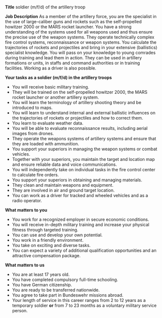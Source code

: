 
**Title**
soldier (m/f/d) of the artillery troop

**Job Description**
As a member of the artillery force, you are the specialist in the use of large-caliber guns and rockets such as the self-propelled howitzer 2000 or the MARS rocket launcher. You have a strong understanding of the systems used for all weapons used and thus ensure the precise use of the weapon systems. They operate technically complex fire control systems, reconnaissance or weapon systems. You calculate the trajectories of rockets and projectiles and bring in your extensive (ballistics) specialist knowledge. You will pass on your knowledge to young comrades during training and lead them in action. They can be used in artillery formations or units, in staffs and command authorities or in training facilities. Working as a driver is also possible.

**Your tasks as a soldier (m/f/d) in the artillery troops**

-   You will receive basic military training.
-   They will be trained on the self-propelled howitzer 2000, the MARS rocket launcher or another artillery system.
-   You will learn the terminology of artillery shooting theory and be introduced to maps.
-   You will learn to understand internal and external ballistic influences on the trajectories of rockets or projectiles and how to correct them.
-   You learn to evaluate weather data.
-   You will be able to evaluate reconnaissance results, including aerial images from drones.
-   They operate the weapons systems of artillery systems and ensure that they are loaded with ammunition.
-   You support your superiors in managing the weapon systems or combat vehicles.
-   Together with your superiors, you maintain the target and location map and ensure reliable data and voice communications.
-   You will independently take on individual tasks in the fire control center to calculate fire orders.
-   You support your superiors in obtaining and managing materials.
-   They clean and maintain weapons and equipment.
-   They are involved in air and ground target location.
-   You can work as a driver for tracked and wheeled vehicles and as a radio operator.

**What matters to you**

-   You work for a recognized employer in secure economic conditions.
-   You will receive in-depth military training and increase your physical fitness through targeted training.
-   You can use and develop your own potential.
-   You work in a friendly environment.
-   You take on exciting and diverse tasks.
-   You can expect a variety of additional qualification opportunities and an attractive compensation package.

**What matters to us**

-   You are at least 17 years old.
-   You have completed compulsory full-time schooling.
-   You have German citizenship.
-   You are ready to be transferred nationwide.
-   You agree to take part in Bundeswehr missions abroad.
-   Your length of service in this career ranges from 2 to 12 years as a temporary soldier **or** from 7 to 23 months as a voluntary military service person.